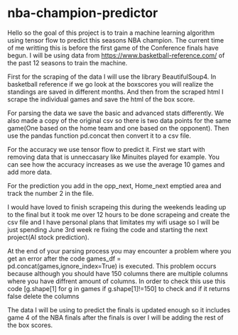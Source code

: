 # nba-champion-predictor
Hello so the goal of this project is to train a machine learning algorithm using tensor flow to predict this seasons NBA champion.
The current time of me writting this is before the first game of the Conference finals have begun.
I will be using data from https://www.basketball-reference.com/ of the past 12 seasons to train the machine.

First for the scraping of the data I will use the library BeautifulSoup4. In basketball reference if we go look at the boxscores you will realize the standings are saved in different months. And then from the scraped html I scrape the individual games and save the html of the box score.

For parsing the data we save the basic and advanced stats differently. We also made a copy of the original csv so there is two data points for the same game(One based on the home team and one based on the opponent). Then use the pandas function pd.concat then convert it to a csv file. 

For the accuracy we use tensor flow to predict it. First we start with removing data that is unneccasary like Minuites played for example. You can see how the accuracy increases as we use the average 10 games and add more data. 

For the prediction you add in the opp_next, Home_next emptied area and track the number 2 in the file.

I would have loved to finish scrapeing this during the weekends leading up to the final but it took me over 12 hours to be done scrapeing and create the csv file and I have personal plans that limitates my wifi usage so I will be just spending June 3rd week re fixing the code and starting the next project(AI stock prediction).

At the end of your parsing process you may encounter a problem where you get an error after the code games_df = pd.concat(games,ignore_index=True) is executed. This problem occurs because although you should have 150 columns there are multiple columns where you have diffrent amount of columns. In order to check this use this code [g.shape[1] for g in games if g.shape[1]!=150] to check and if it returns false delete the columns

The data I will be using to predict the finals is updated enough so it includes game 4 of the NBA finals after the finals is over I will be adding the rest of the box scores.
